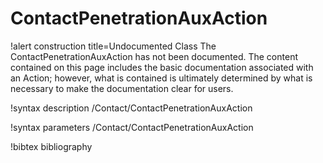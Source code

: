 <!-- MOOSE Documentation Stub: Remove this when content is added. -->

# ContactPenetrationAuxAction

!alert construction title=Undocumented Class
The ContactPenetrationAuxAction has not been documented. The content contained on this page
includes the basic documentation associated with an Action; however, what is contained is
ultimately determined by what is necessary to make the documentation clear for users.

!syntax description /Contact/ContactPenetrationAuxAction

!syntax parameters /Contact/ContactPenetrationAuxAction

!bibtex bibliography
